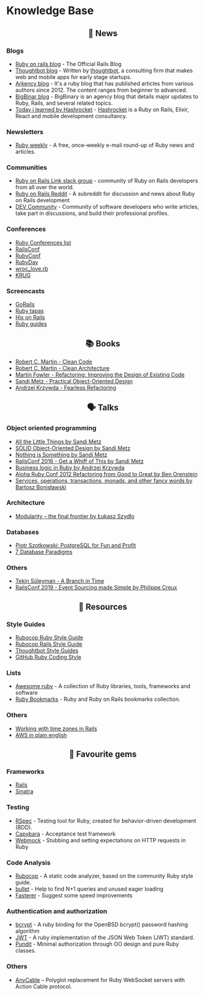 # Knowledge Base

<span align="center">

## :newspaper: News 
</span>

### Blogs
* [Ruby on rails blog](https://weblog.rubyonrails.org) - The Official Rails Blog
* [Thoughtbot blog](https://thoughtbot.com/blog) - Written by [thoughtbot](https://thoughtbot.com), a consulting firm that makes web and mobile apps for early stage startups.
* [Arkency blog](https://blog.arkency.com) - It's a ruby blog that has published articles from various authors since 2012. The content ranges from beginner to advanced.
* [BigBinar blog](https://blog.bigbinary.com) - BigBinary is an agency blog that details major updates to Ruby, Rails, and several related topics.
* [Today i learned by Hashrocket](https://til.hashrocket.com/ruby) - [Hashrocket](https://hashrocket.com) is a Ruby on Rails, Elixir, React and mobile development consultancy.

### Newsletters
* [Ruby weekly](https://rubyweekly.com) - A free, once–weekly e-mail round-up of Ruby news and articles.

### Communities
* [Ruby on Rails Link slack group](http://rubyonrails-link.slack.com) - community of Ruby on Rails developers from all over the world.
* [Ruby on Rails Reddit](https://www.reddit.com/r/rails/) - A subreddit for discussion and news about Ruby on Rails development
* [DEV Community](https://dev.to/t/ruby) - Community of software developers who write articles, take part in discussions, and build their professional profiles. 

### Conferences
* [Ruby Conferences list](https://rubyconferences.org)
* [RailsConf](https://railsconf.com)
* [RubyConf](http://rubyconf.org)
* [RubyDay](http://rubyday.it)
* [wroc_love.rb](https://wrocloverb.com)
* [KRUG](https://krug.org.pl)

### Screencasts
* [GoRails](https://gorails.com/series)
* [Ruby tapas](https://www.rubytapas.com)
* [Hix on Rails](https://hixonrails.com/ruby-on-rails-tutorials/)
* [Ruby guides](https://www.rubyguides.com)

<span align="center">
  
## :books: Books
</span>

* [Robert C. Martin - Clean Code](https://www.amazon.com/Clean-Code-Handbook-Software-Craftsmanship/dp/0132350882)
* [Robert C. Martin - Clean Architecture](https://www.amazon.com/Clean-Architecture-Craftsmans-Software-Structure/dp/0134494164)
* [Martin Fowler - Refactoring: Improving the Design of Existing Code](https://www.amazon.com/Refactoring-Improving-Design-Existing-Code/dp/0201485672)
* [Sandi Metz - Practical Object-Oriented Design](https://www.amazon.com/gp/product/B07F88LY9M)
* [Andrzej Krzywda - Fearless Refactoring](https://rails-refactoring.com)

<span align="center">
  
## :speaking_head: Talks
</span>

### Object oriented programming
* [All the Little Things by Sandi Metz](https://www.youtube.com/watch?v=8bZh5LMaSmE)
* [SOLID Object-Oriented Design by Sandi Metz](https://www.youtube.com/watch?v=v-2yFMzxqwU) 
* [Nothing is Something by Sandi Metz](https://www.youtube.com/watch?v=OMPfEXIlTVE)
* [RailsConf 2016 - Get a Whiff of This by Sandi Metz](https://www.youtube.com/watch?v=PJjHfa5yxlU)
* [Business logic in Ruby by Andrzej Krzywda](https://www.youtube.com/watch?v=bwUueshN6Rw)
* [Aloha Ruby Conf 2012 Refactoring from Good to Great by Ben Orenstein](https://www.youtube.com/watch?v=DC-pQPq0acs)
* [Services, operations, transactions, monads, and other fancy words by Bartosz Bonisławski](https://www.youtube.com/watch?v=NeHRtqqeiyc)

### Architecture
* [Modularity – the final frontier by Łukasz Szydło](https://www.youtube.com/watch?v=W2Z7fbCLSTw&t=8s)

### Databases
* [Piotr Szotkowski: PostgreSQL for Fun and Profit](https://www.youtube.com/watch?v=_xxNWyhqUZ4)
* [7 Database Paradigms](https://www.youtube.com/watch?v=W2Z7fbCLSTw)

### Others
* [Tekin Süleyman - A Branch in Time](https://vimeo.com/280579162)
* [RailsConf 2019 - Event Sourcing made Simple by Philippe Creux](https://www.youtube.com/watch?v=ulF6lEFvrKo)

<span align="center">
  
## :file_folder: Resources
</span>

### Style Guides
* [Rubocop Ruby Style Guide](https://github.com/rubocop-hq/ruby-style-guide)
* [Rubocop Rails Style Guide](https://github.com/rubocop-hq/rails-style-guide)
* [Thoughtbot Style Guides](https://github.com/thoughtbot/guides)
* [GitHub Ruby Coding Style](https://github.com/github/rubocop-github/blob/master/STYLEGUIDE.md)

### Lists
* [Awesome ruby](https://github.com/markets/awesome-ruby) - A collection of Ruby libraries, tools, frameworks and software
* [Ruby Bookmarks](https://github.com/dreikanter/ruby-bookmarks) - Ruby and Ruby on Rails bookmarks collection.

### Others
* [Working with time zones in Rails](https://www.varvet.com/blog/working-with-time-zones-in-ruby-on-rails/)
* [AWS in plain english ](https://expeditedsecurity.com/aws-in-plain-english/)

<span align="center">
  
## :gem: Favourite gems
</span>

### Frameworks
* [Rails](https://github.com/rails/rails)
* [Sinatra](https://github.com/sinatra/sinatra)

### Testing
* [RSpec](https://github.com/rspec/rspec) - Testing tool for Ruby, created for behavior-driven development (BDD).
* [Capybara](https://github.com/teamcapybara/capybara) - Acceptance test framework
* [Webmock](https://github.com/bblimke/webmock) - Stubbing and setting expectations on HTTP requests in Ruby

### Code Analysis
* [Rubocop](https://github.com/rubocop-hq/rubocop) - A static code analyzer, based on the community Ruby style guide.
* [bullet](https://github.com/flyerhzm/bullet) - Help to find N+1 queries and unused eager loading
* [Fasterer](https://github.com/DamirSvrtan/fasterer) - Suggest some speed improvements

### Authentication and authorization
* [bcrypt](https://github.com/codahale/bcrypt-ruby) - A ruby binding for the OpenBSD bcrypt() password hashing algorithm
* [JWT](https://github.com/jwt/ruby-jwt) - A ruby implementation of the JSON Web Token (JWT) standard.
* [Pundit](https://github.com/varvet/pundit) - Minimal authorization through OO design and pure Ruby classes.

### Others
* [AnyCable](https://github.com/anycable/anycable) – Polyglot replacement for Ruby WebSocket servers with Action Cable protocol.
